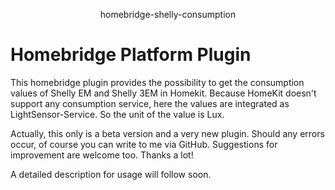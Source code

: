 <p align="center">
homebridge-shelly-consumption
</p>

# Homebridge Platform Plugin

This homebridge plugin provides the possibility to get the consumption values of Shelly EM and Shelly 3EM in Homekit. 
Because HomeKit doesn't support any consumption service, here the values are integrated as LightSensor-Service. So the unit of the value 
is Lux.

Actually, this only is a beta version and a very new plugin.
Should any errors occur, of course you can write to me via GitHub. Suggestions for improvement are welcome too.
Thanks a lot!


A detailed description for usage will follow soon.